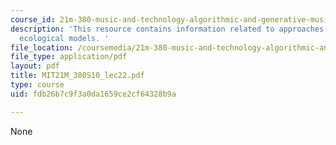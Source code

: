 ```yaml
---
course_id: 21m-380-music-and-technology-algorithmic-and-generative-music-spring-2010
description: 'This resource contains information related to approaches: agents and
  ecological models. '
file_location: /coursemedia/21m-380-music-and-technology-algorithmic-and-generative-music-spring-2010/fdb26b7c9f3a0da1659ce2cf64328b9a_MIT21M_380S10_lec22.pdf
file_type: application/pdf
layout: pdf
title: MIT21M_380S10_lec22.pdf
type: course
uid: fdb26b7c9f3a0da1659ce2cf64328b9a

---
```

None